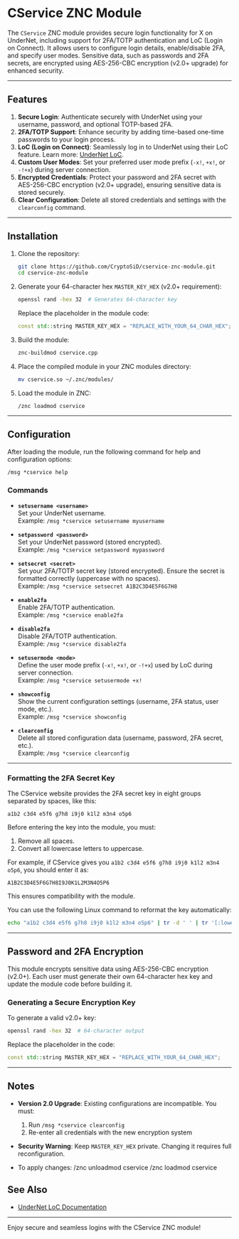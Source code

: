 # CService ZNC Module

The `CService` ZNC module provides secure login functionality for X on UnderNet, including support for 2FA/TOTP authentication and LoC (Login on Connect). It allows users to configure login details, enable/disable 2FA, and specify user modes. Sensitive data, such as passwords and 2FA secrets, are encrypted using AES-256-CBC encryption (v2.0+ upgrade) for enhanced security.

---

## Features

1. **Secure Login**: Authenticate securely with UnderNet using your username, password, and optional TOTP-based 2FA.
2. **2FA/TOTP Support**: Enhance security by adding time-based one-time passwords to your login process.
3. **LoC (Login on Connect)**: Seamlessly log in to UnderNet using their LoC feature. Learn more: [UnderNet LoC](https://www.undernet.org/loc/).
4. **Custom User Modes**: Set your preferred user mode prefix (`-x!`, `+x!`, or `-!+x`) during server connection.
5. **Encrypted Credentials**: Protect your password and 2FA secret with AES-256-CBC encryption (v2.0+ upgrade), ensuring sensitive data is stored securely.
6. **Clear Configuration**: Delete all stored credentials and settings with the `clearconfig` command.

---

## Installation

1. Clone the repository:
   ```bash
   git clone https://github.com/CryptoSiD/cservice-znc-module.git
   cd cservice-znc-module
   ```

2. Generate your 64-character hex `MASTER_KEY_HEX` (v2.0+ requirement):
   ```bash
   openssl rand -hex 32  # Generates 64-character key
   ```
   Replace the placeholder in the module code:
   ```cpp
   const std::string MASTER_KEY_HEX = "REPLACE_WITH_YOUR_64_CHAR_HEX";
   ```

3. Build the module:
   ```bash
   znc-buildmod cservice.cpp
   ```

4. Place the compiled module in your ZNC modules directory:
   ```bash
   mv cservice.so ~/.znc/modules/
   ```

5. Load the module in ZNC:
   ```text
   /znc loadmod cservice
   ```

---

## Configuration

After loading the module, run the following command for help and configuration options:
```text
/msg *cservice help
```

### Commands

- **`setusername <username>`**  
  Set your UnderNet username.  
  Example: `/msg *cservice setusername myusername`

- **`setpassword <password>`**  
  Set your UnderNet password (stored encrypted).  
  Example: `/msg *cservice setpassword mypassword`

- **`setsecret <secret>`**  
  Set your 2FA/TOTP secret key (stored encrypted). Ensure the secret is formatted correctly (uppercase with no spaces).  
  Example: `/msg *cservice setsecret A1B2C3D4E5F6G7H8`

- **`enable2fa`**  
  Enable 2FA/TOTP authentication.  
  Example: `/msg *cservice enable2fa`

- **`disable2fa`**  
  Disable 2FA/TOTP authentication.  
  Example: `/msg *cservice disable2fa`

- **`setusermode <mode>`**  
  Define the user mode prefix (`-x!`, `+x!`, or `-!+x`) used by LoC during server connection.  
  Example: `/msg *cservice setusermode +x!`

- **`showconfig`**  
  Show the current configuration settings (username, 2FA status, user mode, etc.).  
  Example: `/msg *cservice showconfig`

- **`clearconfig`**  
  Delete all stored configuration data (username, password, 2FA secret, etc.).  
  Example: `/msg *cservice clearconfig`

---

### Formatting the 2FA Secret Key

The CService website provides the 2FA secret key in eight groups separated by spaces, like this:
```
a1b2 c3d4 e5f6 g7h8 i9j0 k1l2 m3n4 o5p6
```
Before entering the key into the module, you must:
1. Remove all spaces.
2. Convert all lowercase letters to uppercase.

For example, if CService gives you `a1b2 c3d4 e5f6 g7h8 i9j0 k1l2 m3n4 o5p6`, you should enter it as:
```
A1B2C3D4E5F6G7H8I9J0K1L2M3N4O5P6
```
This ensures compatibility with the module.

You can use the following Linux command to reformat the key automatically:
```bash
echo "a1b2 c3d4 e5f6 g7h8 i9j0 k1l2 m3n4 o5p6" | tr -d ' ' | tr '[:lower:]' '[:upper:]'
```

---

## Password and 2FA Encryption

This module encrypts sensitive data using AES-256-CBC encryption (v2.0+). Each user must generate their own 64-character hex key and update the module code before building it.

### Generating a Secure Encryption Key

To generate a valid v2.0+ key:
```bash
openssl rand -hex 32  # 64-character output
```

Replace the placeholder in the code:
```cpp
const std::string MASTER_KEY_HEX = "REPLACE_WITH_YOUR_64_CHAR_HEX";
```

---

## Notes

- **Version 2.0 Upgrade**: Existing configurations are incompatible. You must:
  1. Run `/msg *cservice clearconfig`
  2. Re-enter all credentials with the new encryption system

- **Security Warning**: Keep `MASTER_KEY_HEX` private. Changing it requires full reconfiguration.

- To apply changes:
  /znc unloadmod cservice
  /znc loadmod cservice

## See Also
* [UnderNet LoC Documentation](https://www.undernet.org/loc/)

---

Enjoy secure and seamless logins with the CService ZNC module!
